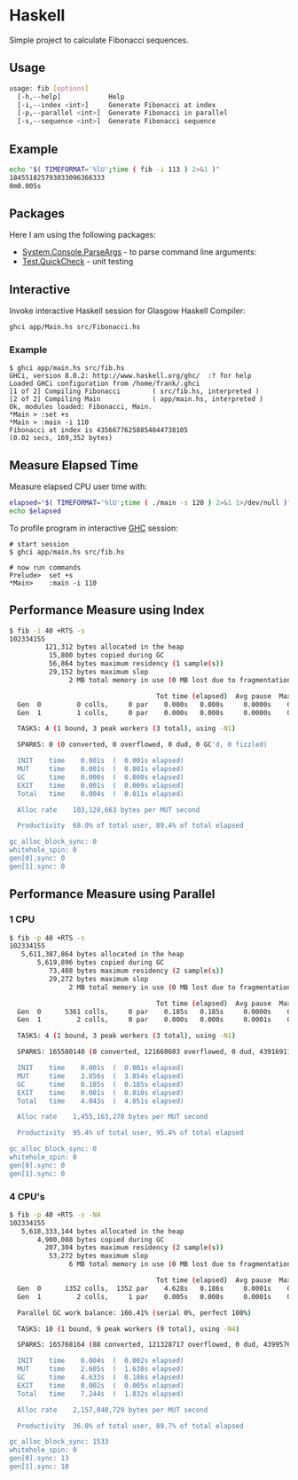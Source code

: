 # Haskell

Simple project to calculate Fibonacci sequences.

## Usage

```bash
usage: fib [options]
  [-h,--help]            Help
  [-i,--index <int>]     Generate Fibonacci at index
  [-p,--parallel <int>]  Generate Fibonacci in parallel
  [-s,--sequence <int>]  Generate Fibonacci sequence
```

## Example

```bash
echo "$( TIMEFORMAT='%lU';time ( fib -i 113 ) 2>&1 )"
184551825793033096366333
0m0.005s
```

## Packages

Here I am using the following packages:

* [System.Console.ParseArgs](http://hackage.haskell.org/package/parseargs) - to parse command line arguments:
* [Test.QuickCheck](http://hackage.haskell.org/package/QuickCheck) - unit testing

## Interactive

Invoke interactive Haskell session for Glasgow Haskell Compiler:

```bash
ghci app/Main.hs src/Fibonacci.hs
```

### Example

```
$ ghci app/main.hs src/fib.hs
GHCi, version 8.0.2: http://www.haskell.org/ghc/  :? for help
Loaded GHCi configuration from /home/frank/.ghci
[1 of 2] Compiling Fibonacci        ( src/fib.hs, interpreted )
[2 of 2] Compiling Main             ( app/main.hs, interpreted )
Ok, modules loaded: Fibonacci, Main.
*Main > :set +s
*Main > :main -i 110
Fibonacci at index is 43566776258854844738105
(0.02 secs, 169,352 bytes)
```

## Measure Elapsed Time

Measure elapsed CPU user time with:

```bash
elapsed="$( TIMEFORMAT='%lU';time ( ./main -s 120 ) 2>&1 1>/dev/null )"
echo $elapsed
```

To profile program in interactive [GHC](https://wiki.haskell.org/GHC/GHCi)
session:

```c2hs
# start session
$ ghci app/main.hs src/fib.hs

# now run commands
Prelude>  set +s
*Main>    :main -i 110
```

## Performance Measure using Index

```bash
$ fib -i 40 +RTS -s
102334155
         121,312 bytes allocated in the heap
          15,800 bytes copied during GC
          56,864 bytes maximum residency (1 sample(s))
          29,152 bytes maximum slop
               2 MB total memory in use (0 MB lost due to fragmentation)

                                     Tot time (elapsed)  Avg pause  Max pause
  Gen  0         0 colls,     0 par    0.000s   0.000s     0.0000s    0.0000s
  Gen  1         1 colls,     0 par    0.000s   0.000s     0.0000s    0.0000s

  TASKS: 4 (1 bound, 3 peak workers (3 total), using -N1)

  SPARKS: 0 (0 converted, 0 overflowed, 0 dud, 0 GC'd, 0 fizzled)

  INIT    time    0.001s  (  0.001s elapsed)
  MUT     time    0.001s  (  0.001s elapsed)
  GC      time    0.000s  (  0.000s elapsed)
  EXIT    time    0.001s  (  0.009s elapsed)
  Total   time    0.004s  (  0.011s elapsed)

  Alloc rate    103,128,663 bytes per MUT second

  Productivity  68.0% of total user, 89.4% of total elapsed

gc_alloc_block_sync: 0
whitehole_spin: 0
gen[0].sync: 0
gen[1].sync: 0
```

## Performance Measure using Parallel

### 1 CPU

```bash
$ fib -p 40 +RTS -s 
102334155
   5,611,387,864 bytes allocated in the heap
       5,619,896 bytes copied during GC
          73,408 bytes maximum residency (2 sample(s))
          29,272 bytes maximum slop
               2 MB total memory in use (0 MB lost due to fragmentation)

                                     Tot time (elapsed)  Avg pause  Max pause
  Gen  0      5361 colls,     0 par    0.185s   0.185s     0.0000s    0.0002s
  Gen  1         2 colls,     0 par    0.000s   0.000s     0.0001s    0.0001s

  TASKS: 4 (1 bound, 3 peak workers (3 total), using -N1)

  SPARKS: 165580140 (0 converted, 121660603 overflowed, 0 dud, 43916911 GC'd, 2626 fizzled)

  INIT    time    0.001s  (  0.001s elapsed)
  MUT     time    3.856s  (  3.854s elapsed)
  GC      time    0.185s  (  0.185s elapsed)
  EXIT    time    0.001s  (  0.010s elapsed)
  Total   time    4.043s  (  4.051s elapsed)

  Alloc rate    1,455,163,270 bytes per MUT second

  Productivity  95.4% of total user, 95.4% of total elapsed

gc_alloc_block_sync: 0
whitehole_spin: 0
gen[0].sync: 0
gen[1].sync: 0
```

### 4 CPU's

```bash
$ fib -p 40 +RTS -s -N4
102334155
   5,618,333,144 bytes allocated in the heap
       4,980,088 bytes copied during GC
         207,304 bytes maximum residency (2 sample(s))
          53,272 bytes maximum slop
               6 MB total memory in use (0 MB lost due to fragmentation)

                                     Tot time (elapsed)  Avg pause  Max pause
  Gen  0      1352 colls,  1352 par    4.628s   0.186s     0.0001s    0.0015s
  Gen  1         2 colls,     1 par    0.005s   0.000s     0.0001s    0.0002s

  Parallel GC work balance: 166.41% (serial 0%, perfect 100%)

  TASKS: 10 (1 bound, 9 peak workers (9 total), using -N4)

  SPARKS: 165768164 (88 converted, 121328717 overflowed, 0 dud, 43995766 GC'd, 443593 fizzled)

  INIT    time    0.004s  (  0.002s elapsed)
  MUT     time    2.605s  (  1.638s elapsed)
  GC      time    4.633s  (  0.186s elapsed)
  EXIT    time    0.002s  (  0.005s elapsed)
  Total   time    7.244s  (  1.832s elapsed)

  Alloc rate    2,157,040,729 bytes per MUT second

  Productivity  36.0% of total user, 89.7% of total elapsed

gc_alloc_block_sync: 1533
whitehole_spin: 0
gen[0].sync: 13
gen[1].sync: 10
```

